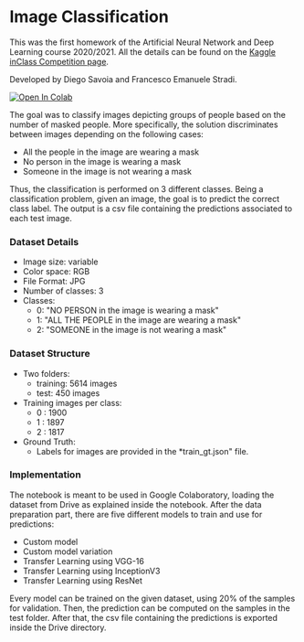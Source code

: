 # Image Classification
This was the first homework of the Artificial Neural Network and Deep Learning course 2020/2021. All the details can be found on the [Kaggle inClass Competition page](https://www.kaggle.com/c/artificial-neural-networks-and-deep-learning-2020/).

Developed by Diego Savoia and Francesco Emanuele Stradi.

[![Open In Colab](https://colab.research.google.com/assets/colab-badge.svg)](https://colab.research.google.com/github/savoiadiego/Image-Classification/blob/main/Image%20Classification.ipynb)

The goal was to classify images depicting groups of people based on the number of masked people. More specifically, the solution discriminates between images depending on the following cases:
* All the people in the image are wearing a mask
* No person in the image is wearing a mask
* Someone in the image is not wearing a mask

Thus, the classification is performed on 3 different classes. Being a classification problem, given an image, the goal is to predict the correct class label. The output is a csv file containing the predictions associated to each test image.

### Dataset Details
* Image size: variable
* Color space: RGB
* File Format: JPG
* Number of classes: 3
* Classes:
  * 0: "NO PERSON in the image is wearing a mask"
  * 1: "ALL THE PEOPLE in the image are wearing a mask"
  * 2: "SOMEONE in the image is not wearing a mask"

### Dataset Structure
* Two folders:
  * training: 5614 images
  * test: 450 images
* Training images per class:
  * 0 : 1900 
  * 1 : 1897
  * 2 : 1817
* Ground Truth:
  * Labels for images are provided in the *train_gt.json" file.
  
### Implementation
The notebook is meant to be used in Google Colaboratory, loading the dataset from Drive as explained inside the notebook.
After the data preparation part, there are five different models to train and use for predictions:
* Custom model
* Custom model variation
* Transfer Learning using VGG-16
* Transfer Learning using InceptionV3
* Transfer Learning using ResNet

Every model can be trained on the given dataset, using 20% of the samples for validation. Then, the prediction can be computed on the samples in the test folder. After that, the csv file containing the predictions is exported inside the Drive directory.
